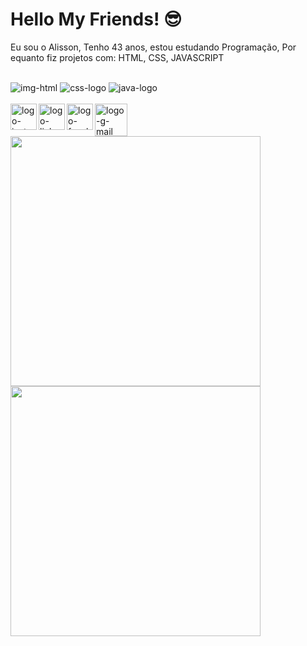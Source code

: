 # Hello My Friends! 😎


Eu sou o Alisson, Tenho 43 anos, estou estudando Programação, Por equanto fiz projetos com: HTML, CSS, JAVASCRIPT
<br>

<br>

<img src="https://img.shields.io/badge/HTML5-E34F26?style=for-the-badge&logo=html5&logoColor=white" alt="img-html"/>

<img src="https://img.shields.io/badge/CSS-239120?&style=for-the-badge&logo=css3&logoColor=white" alt="css-logo"/>

<img src="https://img.shields.io/badge/JavaScript-F7DF1E?style=for-the-badge&logo=javascript&logoColor=black" alt="java-logo"/>

<br>

<br>
<a href="https://www.instagram.com/alissondreza1981/"/>
<img Width="42px" align="left" src="https://github.com/user-attachments/assets/d99d13f3-5d96-4247-9936-8ca5b8b7520c" alt="logo-insta"/>
</a>

<a href="https://www.linkedin.com/in/alisson-vieira-5095042b1/"/>
<img width="42px" align="left" src="https://github.com/user-attachments/assets/6313074f-74ef-48b4-9128-cc2a368e7c28" alt="logo-linkedin" />
</a>

<a href="https://web.facebook.com/alisson.vieira.336/">
<img width=42px align="left" src="https://github.com/user-attachments/assets/d4383f8a-e814-4ff3-96f9-625bfbc07642" alt="logo-facebook"/>
</a>

<a href="mailto:vierine1981@gmail.com">
<img width= 52px align="left" src="https://github.com/user-attachments/assets/f71b7298-77da-4aa9-89bc-356a0c6091ed" alt="logo-g-mail"/>
</a>
<br>
<br>
<br>

<a href="https://github.com/anuraghazra/github-readme-stats">
<img width= 400px align= "center" src="https://github-readme-stats.vercel.app/api?username=alisson">
</a>

<a>
<img width= 400px src="https://github-readme-stats.vercel.app/api/top-langs/?username=AlissonVieira-1981&layout=compact">
</a>

         
      
        
        
      
